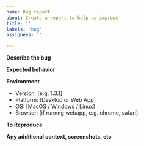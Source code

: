```yaml
---
name: Bug report
about: Create a report to help us improve
title: ''
labels: 'bug'
assignees: ''

---
```


**Describe the bug**
<!--
Describe what the problem is
-->

**Expected behavior**
<!--
Describe what you expected to happen
-->

**Environment**
 - Version: [e.g. 1.3.1]
 - Platform: [Desktop or Web App]
 - OS: [MacOS / Windows / Linux]
 - Browser: [if runnng webapp, e.g. chrome, safari]
 
**To Reproduce**
<!--
Steps to reproduce the behavior
-->

**Any additional context, screenshots, etc**
<!--
Add any other context or screenshots about this bug
-->
